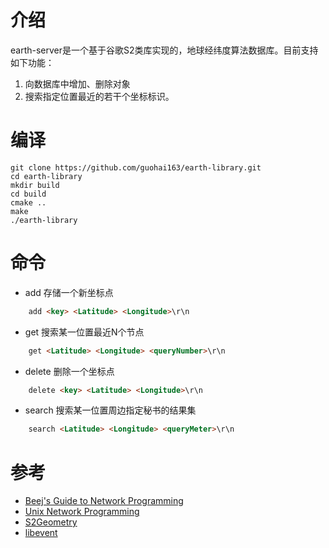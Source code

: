 # 介绍

earth-server是一个基于谷歌S2类库实现的，地球经纬度算法数据库。目前支持如下功能：

1. 向数据库中增加、删除对象
2. 搜索指定位置最近的若干个坐标标识。

# 编译

~~~
git clone https://github.com/guohai163/earth-library.git
cd earth-library
mkdir build
cd build
cmake ..
make
./earth-library
~~~

# 命令
* add 存储一个新坐标点

~~~ html
    add <key> <Latitude> <Longitude>\r\n
~~~

* get 搜索某一位置最近N个节点

~~~ html
    get <Latitude> <Longitude> <queryNumber>\r\n
~~~
    
* delete 删除一个坐标点

~~~ html
    delete <key> <Latitude> <Longitude>\r\n
~~~

* search 搜索某一位置周边指定秘书的结果集

~~~ html
    search <Latitude> <Longitude> <queryMeter>\r\n
~~~

# 参考
* [Beej's Guide to Network Programming](http://beej.us/guide/bgnet/)
* [Unix Network Programming](http://www.unpbook.com/)
* [S2Geometry](http://s2geometry.io/)
* [libevent](http://libevent.org/)